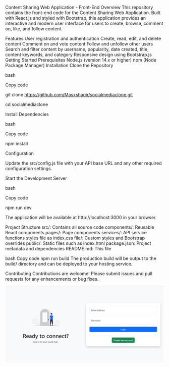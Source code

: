Content Sharing Web Application - Front-End
Overview
This repository contains the front-end code for the Content Sharing Web Application. Built with React.js and styled with Bootstrap, this application provides an interactive and modern user interface for users to create, browse, comment on, like, and follow content.

Features
User registration and authentication
Create, read, edit, and delete content
Comment on and vote content
Follow and unfollow other users
Search and filter content by username, popularity, date created, title, content keywords, and category
Responsive design using Bootstrap.js
Getting Started
Prerequisites
Node.js (version 14.x or higher)
npm (Node Package Manager)
Installation
Clone the Repository

bash

Copy code

git clone https://github.com/Masxshaqir/socialmediaclone.git

cd socialmediaclone

Install Dependencies

bash

Copy code

npm install

Configuration

Update the src/config.js file with your API base URL and any other required configuration settings.

Start the Development Server

bash

Copy code

npm run dev

The application will be available at http://localhost:3000 in your browser.

Project Structure
src/: Contains all source code
components/: Reusable React components
pages/: Page components
services/: API service functions
styles file as index.css file/: Custom styles and Bootstrap overrides
public/: Static files such as index.html
package.json: Project metadata and dependencies
README.md: This file


bash
Copy code
npm run build
The production build will be output to the build/ directory and can be deployed to your hosting service.

Contributing
Contributions are welcome! Please submit issues and pull requests for any enhancements or bug fixes.

![alt text](login-1.png)